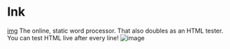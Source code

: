 # Ink
[img](https://img.shields.io/github/license/darth-ness/ink)
The online, static word processor. That also doubles as an HTML tester. You can test HTML live after every line!
![image](https://user-images.githubusercontent.com/92550746/151076658-8e5c6164-59c4-4e51-8506-9f1035a3f8b3.png)

